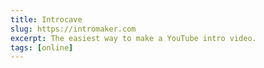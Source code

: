 ```yaml
---
title: Introcave
slug: https://intromaker.com
excerpt: The easiest way to make a YouTube intro video.
tags: [online]
---
```

